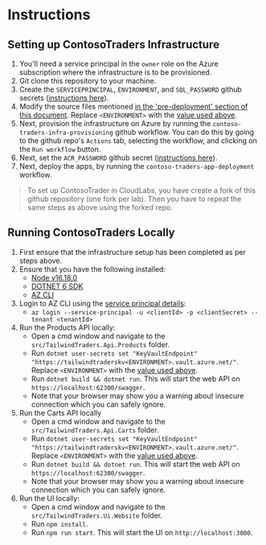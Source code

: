 # Instructions

## Setting up ContosoTraders Infrastructure

1. You'll need a service principal in the `owner` role on the Azure subscription where the infrastructure is to be provisioned.
2. Git clone this repository to your machine.
3. Create the `SERVICEPRINCIPAL`, `ENVIRONMENT`, and `SQL_PASSWORD` github secrets ([instructions here](./github-secrets.md)).
4. Modify the source files mentioned [in the 'pre-deployment' section of this document](./manual-steps.md#pre-deployment). Replace `<ENVIRONMENT>` with the [value used above](./github-secrets.md).
5. Next, provision the infrastructure on Azure by running the `contoso-traders-infra-provisioning` github workflow. You can do this by going to the github repo's `Actions` tab, selecting the workflow, and clicking on the `Run workflow` button.
6. Next, set the `ACR_PASSWORD` github secret ([instructions here](./github-secrets.md)).
7. Next, deploy the apps, by running the `contoso-traders-app-deployment` workflow.

> To set up ContosoTrader in CloudLabs, you have create a fork of this github repository (one fork per lab). Then you have to repeat the same steps as above using the forked repo.

## Running ContosoTraders Locally

1. First ensure that the infrastructure setup has been completed as per steps above.
2. Ensure that you have the following installed:
   * [Node v16.18.0](https://nodejs.org/download/release/v16.8.0/)
   * [DOTNET 6 SDK](https://dotnet.microsoft.com/en-us/download/dotnet/6.0)
   * [AZ CLI](https://learn.microsoft.com/en-us/cli/azure/install-azure-cli)
3. Login to AZ CLI using the [service principal details](./github-secrets.md):
   * `az login --service-principal -u <clientId> -p <clientSecret> --tenant <tenantId>`
4. Run the Products API locally:
   * Open a cmd window and navigate to the `src/TailwindTraders.Api.Products` folder.
   * Run `dotnet user-secrets set "KeyVaultEndpoint" "https://tailwindtraderskv<ENVIRONMENT>.vault.azure.net/"`. Replace `<ENVIRONMENT>` with the [value used above](./github-secrets.md).
   * Run `dotnet build && dotnet run`. This will start the web API on `https://localhost:62300/swagger`.
   * Note that your browser may show you a warning about insecure connection which you can safely ignore.
5. Run the Carts API locally
   * Open a cmd window and navigate to the `src/TailwindTraders.Api.Carts` folder.
   * Run `dotnet user-secrets set "KeyVaultEndpoint" "https://tailwindtraderskv<ENVIRONMENT>.vault.azure.net/"`. Replace `<ENVIRONMENT>` with the [value used above](./github-secrets.md).
   * Run `dotnet build && dotnet run`. This will start the web API on `https://localhost:62300/swagger`.
   * Note that your browser may show you a warning about insecure connection which you can safely ignore.
6. Run the UI locally:
   * Open a cmd window and navigate to the `src/TailwindTraders.Ui.Website` folder.
   * Run `npm install`.
   * Run `npm run start`. This will start the UI on `http://localhost:3000`.
